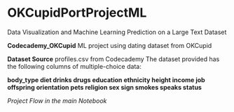 # OKCupidPortProjectML
Data Visualization and Machine Learning Prediction on a Large Text Dataset

**Codecademy_OKCupid**
ML project using dating dataset from OKCupid

**Dataset Source** profiles.csv from Codecademy
The dataset provided has the following columns of multiple-choice data:

**body_type diet drinks drugs education ethnicity height income job**
**offspring orientation pets religion sex sign smokes speaks status**

*Project Flow in the main Notebook*
